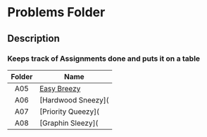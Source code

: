 # Problems Folder 

## Description
### Keeps track of Assignments done and puts it on a table 

| Folder | Name            |
| :---: | --------------- |
|  A05  | [Easy Breezy](https://github.com/UselessFuwu/4883-Prog-Tech/tree/main/Assignment/A05-%20Easy%20Breezy) |
|  A06  | [Hardwood Sneezy]( |
|  A07  | [Priority Queezy]( |
|  A08  | [Graphin Sleezy]( | 
